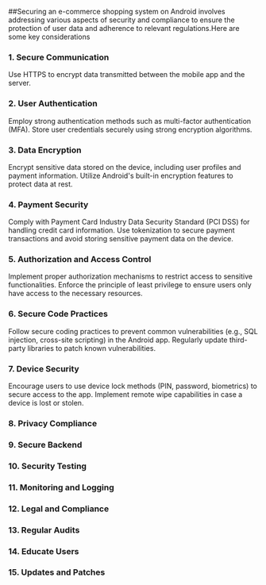 ##Securing an e-commerce shopping system on Android involves addressing various aspects of security and compliance to ensure the protection of user data and adherence to relevant regulations.Here are some key considerations
### 1. Secure Communication
Use HTTPS to encrypt data transmitted between the mobile app and the server.
### 2. User Authentication
Employ strong authentication methods such as multi-factor authentication (MFA).
Store user credentials securely using strong encryption algorithms.
### 3. Data Encryption
Encrypt sensitive data stored on the device, including user profiles and payment information.
Utilize Android's built-in encryption features to protect data at rest.
### 4. Payment Security
Comply with Payment Card Industry Data Security Standard (PCI DSS) for handling credit card information.
Use tokenization to secure payment transactions and avoid storing sensitive payment data on the device.
### 5. Authorization and Access Control
Implement proper authorization mechanisms to restrict access to sensitive functionalities.
Enforce the principle of least privilege to ensure users only have access to the necessary resources.
### 6. Secure Code Practices
Follow secure coding practices to prevent common vulnerabilities (e.g., SQL injection, cross-site scripting) in the Android app.
Regularly update third-party libraries to patch known vulnerabilities.
### 7. Device Security
Encourage users to use device lock methods (PIN, password, biometrics) to secure access to the app.
Implement remote wipe capabilities in case a device is lost or stolen.
### 8. Privacy Compliance
### 9. Secure Backend
### 10. Security Testing
### 11. Monitoring and Logging
### 12. Legal and Compliance
### 13. Regular Audits
### 14. Educate Users
### 15. Updates and Patches
